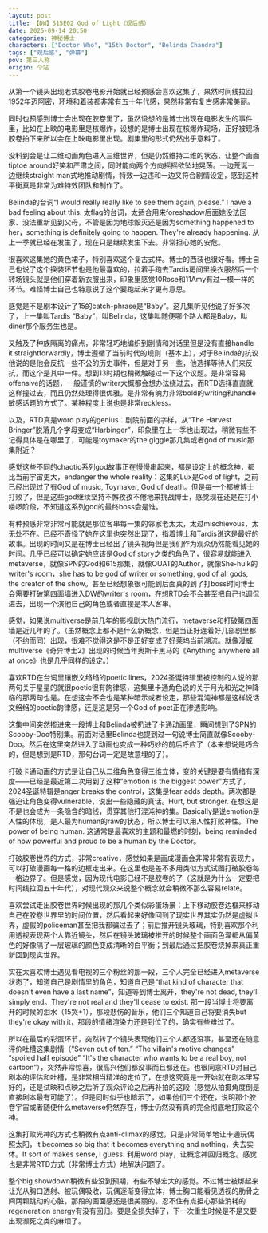 ```yaml
---
layout: post
title: 【DW】S15E02 God of Light（观后感）
date: 2025-09-14 20:50
categories: 神秘博士
characters: ["Doctor Who", "15th Doctor", "Belinda Chandra"]
tags: ["观后感", "弹幕"]
pov: 第三人称
origin: 个站
---
```


从第一个镜头出现老式胶卷电影开始就已经预感会喜欢这集了，果然时间线拉回1952年迈阿密，环境和着装都非常有五十年代感，果然非常有复古感非常美丽。

同时也预感到博士会出现在胶卷里了，虽然设想的是博士出现在电影发生的事件里，比如在上映的电影里是核爆炸，设想的是博士出现在核爆炸现场，正好被现场胶卷拍下来所以会在上映电影里出现。剧集里的形式仍然出乎意料了。

没料到会是让二维动画角色进入三维世界，但是仍然维持二维的状态，让整个画面tiptoe around好笑和严肃之间，同时能向两个方向摇摇欲坠地晃荡。一边荒诞一边继续straight man式地推动剧情，特效一边违和一边又符合剧情设定，感到这种平衡真是非常为难特效团队和制作了。

Belinda的台词“I would really really like to see them again, please.” I have a bad feeling about this. 太flag的台词，太适合用来foreshadow后面她没法回家、没法重新见到父母，不管是因为地球毁灭还是因为something happened to her，something is definitely going to happen. They're already happening. 从上一季就已经在发生了，现在只是继续发生下去。非常担心她的安危。

很喜欢这集她的黄色裙子，特别喜欢这个复古式样。博士的西装也很好看。博士自己也说了这个换装环节也是他最喜欢的，拉着手跑去Tardis房间里换衣服然后一个转场镜头就是他们穿着新衣服出来，印象里感觉10Rose和11Amy有过一模一样的环节。难怪博士自己也特意说了这个要跑起来才更有意思。

感觉是不是剧本设计了15的catch-phrase是“Baby”。这几集听见他说了好多次了，上一集叫Tardis “Baby”，叫Belinda，这集叫随便哪个路人都是Baby，叫diner那个服务生也是。

又触及了种族隔离的痛点，非常轻巧地编织到剧情和对话里但是没有直接handle it straightforwardly，博士遵循了当前时代的规则（基本上），对于Belinda的抗议他说的是他会反抗一些不公的历史事件，但是对于另一些，他选择等待人们来反抗，而这个是其中一件。想到13时期也稍微触碰过一下这个议题。是非常容易offensive的话题，一般谨慎的writer大概都会想办法绕过去，而RTD选择直直就这样撞过去，而且仍然处理得很优雅。是非常有魄力非常bold的writing和handle敏感话题的方式了。某种程度上说也是非常reckless。

以及，RTD真是word play的genius：剧院前面的字样，从“The Harvest Bringer”脱落几个字母变成“Harbinger”，印象里在上一季也出现过，稍微有些不记得具体是在哪里了，可能是toymaker的the giggle那几集或者god of music那集附近？

感觉这些不同的chaotic系列god故事正在慢慢串起来，都是设定上的概念神，都比当前宇宙更大，endanger the whole reality：这集的Lux是God of light，之前已经出现过了有God of music, Toymaker, God of death。但是每一个都被博士打败了，但是这些god继续坚持不懈孜孜不倦地来挑战博士，感觉现在还是在打小喽啰阶段，不知道这系列god的最终boss会是谁。

有种预感非常非常可能就是那位客串每一集的邻家老太太，太过mischievous，太无处不在。已经不奇怪了她在这里也突然出现了，指着博士和Tardis说这是最好的故事。出现的时间又是在博士已经出了镜头视角但是我们作为观众仍然能看见她的时间。几乎已经可以确定她应该是God of story之类的角色了，很容易就能进入metaverse，就像SPN的God和615那集，就像OUAT的Author，就像She-hulk的writer's room，she has to be god of writer or something, god of all gods, the creator of the show。甚至已经想象很可能到后面真的到了打boss时间博士会需要打破第四面墙进入DW的writer's room，在想RTD会不会甚至把自己也调侃进去，出现一个演他自己的角色或者直接是本人客串。

感觉，如果说multiverse是前几年的影视剧大热门流行，metaverse和打破第四面墙是近几年的了。（虽然概念上都不是什么新概念，但是当正好连着好几部剧里都（不约而同）出现，很难不觉得这是不是正好变成了好莱坞当前潮流。就像漫威multiverse《奇异博士2》出现的时候当年奥斯卡黑马的《Anything anywhere all at once》也是几乎同样的设定。）

喜欢RTD在台词里镶嵌文绉绉的poetic lines，2024圣诞特辑里被控制的人说的那两句关于星星的就很poetic很有韵律感，这集里卡通角色说的关于月光和光之神降临的那两句也是。在想这会不会也是某种暗示或者设定，那些混沌神都是这样说话文绉绉的poetic韵律感，还是这是另一个God of poet正在渗透影响。

这集中间突然掺进来一段博士和Belinda被扔进了卡通动画里，瞬间想到了SPN的Scooby-Doo特别集。前面对话里Belinda也提到过一句说博士简直就像Scooby-Doo。然后在这里突然进入了动画也变成一种巧妙的前后呼应了（本来想说是巧合的，但是想到是RTD，那句台词一定是故意埋的了）。

打破卡通动画的方式是让自己从二维角色变得三维立体，变的关键是要有情绪有深度——已经是最近第二次用到了这种“emotion is the biggest power”方式了，2024圣诞特辑是anger breaks the control，这集是fear adds depth。两次都是强迫让角色变得vulnerable，说出一些隐藏的真话。Hurt, but stronger. 在想这是不是也会成为一条隐含的暗线，贯穿其他打混沌神的集。Basically是说emotion是人性的体现，是人最为human的raw的状态，所以博士可以用人性打败神性。The power of being human. 这通常是最喜欢的主题和最燃的时刻，being reminded of how powerful and proud to be a human by the Doctor。

打破胶卷世界的方式，非常creative，感觉如果是画成漫画会非常非常有表现力，可以打破漫画每一格的边框走出来。在这里也是差不多用类似方式试图打破胶卷每一格边界了。但是感觉，因为现代电影已经不是胶卷的了（这就是为什么一定要把时间线拉回五十年代），对现代观众来说整个概念就会稍微不那么容易relate。

喜欢尝试走出胶卷世界时候出现的那几个类似彩蛋场景：上下移动胶卷边框来移动自己在胶卷世界里的时间位置，然后看起来好像回到了现实世界其实仍然是虚拟世界，虚假的policeman甚至把我都骗过去了；前后推开镜头玻璃，特别喜欢那个利用透视表现两个人靠近镜头，然后在镜头玻璃被推开的时候整个画面色泽都从偏黄色的好像隔了一层玻璃的颜色变成清晰的白平衡；到最后通过把胶卷烧掉来真正重新回到现实世界。

实在太喜欢博士遇见看电视的三个粉丝的那一段，三个人完全已经进入metaverse状态了，知道自己是剧情里的角色，知道自己是“that kind of character that doesn't even have a last name”，知道等到博士离开，they're not dead, they'll simply end。They're not real and they'll cease to exist. 那一段当博士将要离开的时候的泪水（15哭+1），那段悲伤的音乐，他们三个知道自己将要消失but they're okay with it，那段的情绪渲染力还是到位了的，确实有些难过了。

所以在最后的彩蛋环节，突然转了个镜头表现他们三个人都还没事，甚至还在随意评价吐槽这集剧情（“Seven out of ten.” “The villain's motive changes” “spoiled half episode” “It's the character who wants to be a real boy, not cartoon”），突然非常惊喜，很高兴他们都没事而且都还在。也很同意RTD对自己剧本的评估和吐槽，是非常相当精准的定位了，在想这究竟是一开始就在剧本里写好的，还是试映和点映之后听了观众评论之后再补拍的这段（感觉从拍摄角度倒是直接剧本最有可能了）。但是同时似乎也暗示了，如果他们三个还在，说明那个胶卷宇宙或者随便什么metaverse仍然存在，博士仍然没有真的完全彻底地打败这个神。

这集打败光神的方式也稍微有点anti-climax的感觉，只是非常简单地让卡通玩偶照太阳，it becomes so big that it becomes everything and nothing，失去实体。It sort of makes sense, I guess. 利用word play，让概念神回归概念。感觉也是非常RTD方式（非常博士方式）地解决问题了。

整个big showdown稍微有些没到预期，有些不够宏大的感觉。不过博士被绑起来让光从胸口透射、被玩偶吸收，玩偶逐渐变得立体，博士胸口能看见透视的肋骨之间两颗跳动的心脏，那段的画面感还是很美丽的。忍不住有点担心那些消耗的regeneration energy有没有回归。要是全损失掉了，下一次重生时候是不是又要出现濒死之类的麻烦了。
